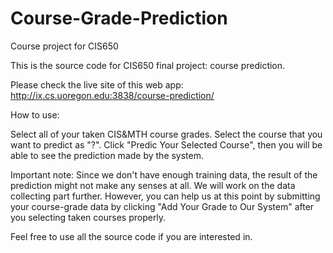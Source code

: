 Course-Grade-Prediction
=======================

Course project for CIS650


This is the source code for CIS650 final project: course prediction.

Please check the live site of this web app: http://ix.cs.uoregon.edu:3838/course-prediction/

How to use:

Select all of your taken CIS&MTH course grades. Select the course that you want to predict as "?". 
Click "Predic Your Selected Course", then you will be able to see the prediction made by the system. 

Important note: Since we don't have enough training data, the result of the prediction might not make any senses at all.
We will work on the data collecting part further. However, you can help us at this point by submitting your course-grade
data by clicking "Add Your Grade to Our System" after you selecting taken courses properly. 


Feel free to use all the source code if you are interested in. 
